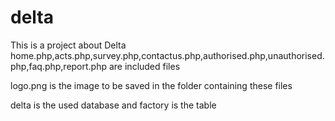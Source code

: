 # delta
This is a project about Delta
home.php,acts.php,survey.php,contactus.php,authorised.php,unauthorised.php,faq.php,report.php are included files

logo.png is the image to be saved in the folder containing these files

delta is the used database and factory is the table 
